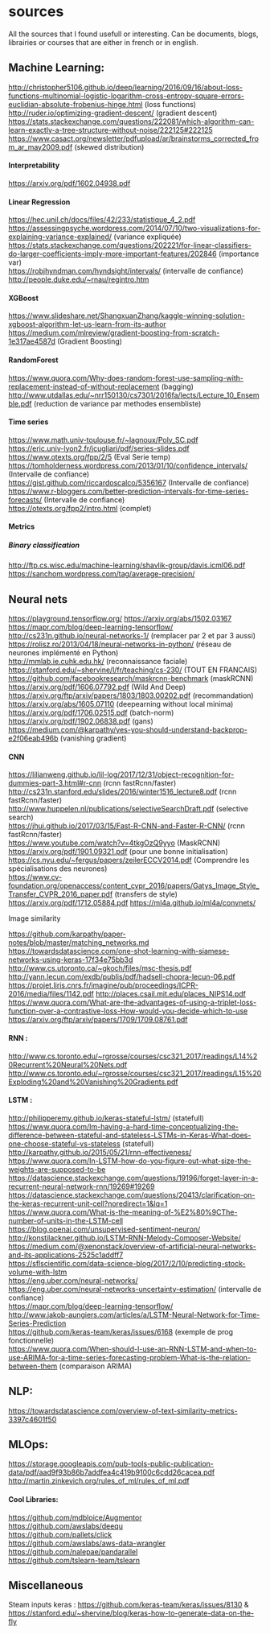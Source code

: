 # sources
All the sources that I found usefull or interesting. Can be documents, blogs, librairies
 or courses that are either in french or in english.


## Machine Learning:

http://christopher5106.github.io/deep/learning/2016/09/16/about-loss-functions-multinomial-logistic-logarithm-cross-entropy-square-errors-euclidian-absolute-frobenius-hinge.html (loss functions)  
http://ruder.io/optimizing-gradient-descent/ (gradient descent)  
https://stats.stackexchange.com/questions/222081/which-algorithm-can-learn-exactly-a-tree-structure-without-noise/222125#222125  
https://www.casact.org/newsletter/pdfupload/ar/brainstorms_corrected_from_ar_may2009.pdf (skewed distribution)


#### Interpretability

https://arxiv.org/pdf/1602.04938.pdf  


#### Linear Regression

https://hec.unil.ch/docs/files/42/233/statistique_4_2.pdf  
https://assessingpsyche.wordpress.com/2014/07/10/two-visualizations-for-explaining-variance-explained/ (variance expliquée)  
https://stats.stackexchange.com/questions/202221/for-linear-classifiers-do-larger-coefficients-imply-more-important-features/202846 (importance var)  
https://robjhyndman.com/hyndsight/intervals/ (intervalle de confiance)  
http://people.duke.edu/~rnau/regintro.htm  


#### XGBoost

https://www.slideshare.net/ShangxuanZhang/kaggle-winning-solution-xgboost-algorithm-let-us-learn-from-its-author  
https://medium.com/mlreview/gradient-boosting-from-scratch-1e317ae4587d (Gradient Boosting)  


#### RandomForest

https://www.quora.com/Why-does-random-forest-use-sampling-with-replacement-instead-of-without-replacement (bagging)  
http://www.utdallas.edu/~nrr150130/cs7301/2016fa/lects/Lecture_10_Ensemble.pdf (reduction de variance par methodes ensembliste)  


#### Time series

https://www.math.univ-toulouse.fr/~lagnoux/Poly_SC.pdf  
https://eric.univ-lyon2.fr/jcugliari/pdf/series-slides.pdf  
https://www.otexts.org/fpp/2/5 (Eval Serie temp)  
https://tomholderness.wordpress.com/2013/01/10/confidence_intervals/ (Intervalle de confiance)  
https://gist.github.com/riccardoscalco/5356167 (Intervalle de confiance)  
https://www.r-bloggers.com/better-prediction-intervals-for-time-series-forecasts/ (Intervalle de confiance)  
https://otexts.org/fpp2/intro.html (complet)  


#### Metrics

##### Binary classification
http://ftp.cs.wisc.edu/machine-learning/shavlik-group/davis.icml06.pdf
https://sanchom.wordpress.com/tag/average-precision/

## Neural nets

https://playground.tensorflow.org/
https://arxiv.org/abs/1502.03167  
https://mapr.com/blog/deep-learning-tensorflow/  
http://cs231n.github.io/neural-networks-1/ (remplacer par 2 et par 3 aussi)  
https://rolisz.ro/2013/04/18/neural-networks-in-python/ (réseau de neurones implémenté en Python)  
http://mmlab.ie.cuhk.edu.hk/	(reconnaissance faciale)  
https://stanford.edu/~shervine/l/fr/teaching/cs-230/ (TOUT EN FRANCAIS)  
https://github.com/facebookresearch/maskrcnn-benchmark (maskRCNN)  
https://arxiv.org/pdf/1606.07792.pdf (Wild And Deep) 
https://arxiv.org/ftp/arxiv/papers/1803/1803.00202.pdf (recommandation) 
https://arxiv.org/abs/1605.07110 (deepearning without local minima)  
https://arxiv.org/pdf/1706.02515.pdf (batch-norm)  
https://arxiv.org/pdf/1902.06838.pdf (gans)  
https://medium.com/@karpathy/yes-you-should-understand-backprop-e2f06eab496b (vanishing gradient)  

#### CNN

https://lilianweng.github.io/lil-log/2017/12/31/object-recognition-for-dummies-part-3.html#r-cnn (rcnn fastRcnn/faster)  
http://cs231n.stanford.edu/slides/2016/winter1516_lecture8.pdf  (rcnn fastRcnn/faster)  
http://www.huppelen.nl/publications/selectiveSearchDraft.pdf (selective search)  
https://jhui.github.io/2017/03/15/Fast-R-CNN-and-Faster-R-CNN/ (rcnn fastRcnn/faster)  
https://www.youtube.com/watch?v=4tkgOzQ9yyo (MaskRCNN)  
https://arxiv.org/pdf/1901.09321.pdf (pour une bonne initialisation)  
https://cs.nyu.edu/~fergus/papers/zeilerECCV2014.pdf (Comprendre les spécialisations des neurones)  
https://www.cv-foundation.org/openaccess/content_cvpr_2016/papers/Gatys_Image_Style_Transfer_CVPR_2016_paper.pdf (transfers de style)  
https://arxiv.org/pdf/1712.05884.pdf
https://ml4a.github.io/ml4a/convnets/

Image similarity  

https://github.com/karpathy/paper-notes/blob/master/matching_networks.md
https://towardsdatascience.com/one-shot-learning-with-siamese-networks-using-keras-17f34e75bb3d
http://www.cs.utoronto.ca/~gkoch/files/msc-thesis.pdf
http://yann.lecun.com/exdb/publis/pdf/hadsell-chopra-lecun-06.pdf
https://projet.liris.cnrs.fr/imagine/pub/proceedings/ICPR-2016/media/files/1142.pdf
http://places.csail.mit.edu/places_NIPS14.pdf
https://www.quora.com/What-are-the-advantages-of-using-a-triplet-loss-function-over-a-contrastive-loss-How-would-you-decide-which-to-use
https://arxiv.org/ftp/arxiv/papers/1709/1709.08761.pdf

#### RNN :
http://www.cs.toronto.edu/~rgrosse/courses/csc321_2017/readings/L14%20Recurrent%20Neural%20Nets.pdf  
http://www.cs.toronto.edu/~rgrosse/courses/csc321_2017/readings/L15%20Exploding%20and%20Vanishing%20Gradients.pdf  

#### LSTM :

http://philipperemy.github.io/keras-stateful-lstm/ (statefull)  
https://www.quora.com/Im-having-a-hard-time-conceptualizing-the-difference-between-stateful-and-stateless-LSTMs-in-Keras-What-does-one-choose-stateful-vs-stateless (statefull)  
http://karpathy.github.io/2015/05/21/rnn-effectiveness/  
https://www.quora.com/In-LSTM-how-do-you-figure-out-what-size-the-weights-are-supposed-to-be  
https://datascience.stackexchange.com/questions/19196/forget-layer-in-a-recurrent-neural-network-rnn/19269#19269  
https://datascience.stackexchange.com/questions/20413/clarification-on-the-keras-recurrent-unit-cell?noredirect=1&lq=1  
https://www.quora.com/What-is-the-meaning-of-%E2%80%9CThe-number-of-units-in-the-LSTM-cell  
https://blog.openai.com/unsupervised-sentiment-neuron/  
http://konstilackner.github.io/LSTM-RNN-Melody-Composer-Website/  
https://medium.com/@xenonstack/overview-of-artificial-neural-networks-and-its-applications-2525c1addff7  
https://sflscientific.com/data-science-blog/2017/2/10/predicting-stock-volume-with-lstm   
https://eng.uber.com/neural-networks/  
https://eng.uber.com/neural-networks-uncertainty-estimation/ (intervalle de confiance)  
https://mapr.com/blog/deep-learning-tensorflow/  
http://www.jakob-aungiers.com/articles/a/LSTM-Neural-Network-for-Time-Series-Prediction  
https://github.com/keras-team/keras/issues/6168 (exemple de prog fonctionnelle)  
https://www.quora.com/When-should-I-use-an-RNN-LSTM-and-when-to-use-ARIMA-for-a-time-series-forecasting-problem-What-is-the-relation-between-them (comparaison ARIMA)  


## NLP:
https://towardsdatascience.com/overview-of-text-similarity-metrics-3397c4601f50


## MLOps:
https://storage.googleapis.com/pub-tools-public-publication-data/pdf/aad9f93b86b7addfea4c419b9100c6cdd26cacea.pdf
http://martin.zinkevich.org/rules_of_ml/rules_of_ml.pdf


#### Cool Libraries:
https://github.com/mdbloice/Augmentor  
https://github.com/awslabs/deequ  
https://github.com/pallets/click  
https://github.com/awslabs/aws-data-wrangler  
https://github.com/nalepae/pandarallel  
https://github.com/tslearn-team/tslearn  

## Miscellaneous
Steam inputs keras : https://github.com/keras-team/keras/issues/8130 & https://stanford.edu/~shervine/blog/keras-how-to-generate-data-on-the-fly
